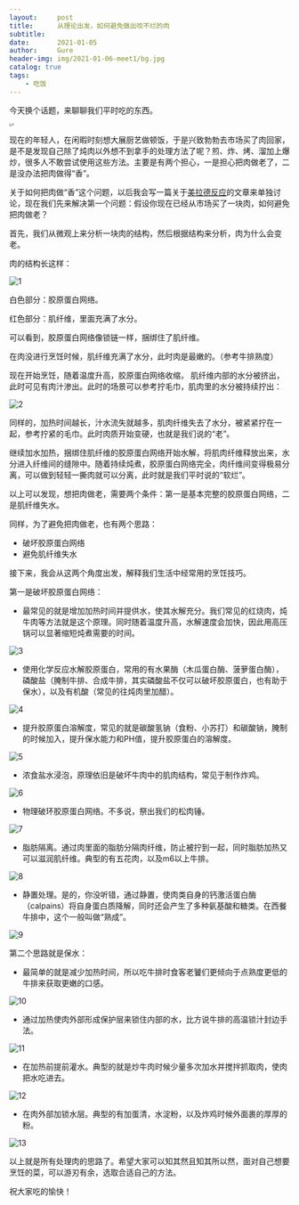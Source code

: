 ```yaml
---
layout:     post
title:      从理论出发，如何避免做出咬不烂的肉
subtitle:   
date:       2021-01-05
author:     Gure
header-img: img/2021-01-06-meet1/bg.jpg
catalog: true
tags:
    - 吃饭
---
```


今天换个话题，来聊聊我们平时吃的东西。

<img src="https://github.com/Gurepan/Gurepan.github.io/blob/master/img/2020-12-21/1.jpg?raw=true" alt="0" style="zoom:33%;" />

现在的年轻人，在闲暇时刻想大展厨艺做顿饭，于是兴致勃勃去市场买了肉回家，是不是发现自己除了炖肉以外想不到拿手的处理方法了呢？煎、炸、烤、溜加上爆炒，很多人不敢尝试使用这些方法。主要是有两个担心，一是担心把肉做老了，二是没办法把肉做得“香”。

关于如何把肉做“香”这个问题，以后我会写一篇关于[美拉德反应](https://zh.wikipedia.org/wiki/美拉德反应)的文章来单独讨论，现在我们先来解决第一个问题：假设你现在已经从市场买了一块肉，如何避免把肉做老？

首先，我们从微观上来分析一块肉的结构，然后根据结构来分析，肉为什么会变老。

肉的结构长这样：

![1](https://github.com/Gurepan/Gurepan.github.io/blob/master/img/2021-01-06-meet1/1.jpg?raw=true)

白色部分：胶原蛋白网络。

红色部分：肌纤维，里面充满了水分。

可以看到，胶原蛋白网络像锁链一样，捆绑住了肌纤维。

在肉没进行烹饪时候，肌纤维充满了水分，此时肉是最嫩的。（参考牛排熟度）

现在开始烹饪，随着温度升高，胶原蛋白网络收缩， 肌纤维内部的水分被挤出，此时可见有肉汁渗出。此时的场景可以参考拧毛巾，肌肉里的水分被持续拧出：

![2](https://github.com/Gurepan/Gurepan.github.io/blob/master/img/2021-01-06-meet1/2.jpg?raw=true)

同样的，加热时间越长，汁水流失就越多，肌肉纤维失去了水分，被紧紧拧在一起，参考拧紧的毛巾。此时肉质开始变硬，也就是我们说的“老”。

继续加水加热，捆绑住肌纤维的胶原蛋白网络开始水解，将肌肉纤维释放出来，水分进入纤维间的缝隙中。随着持续炖煮，胶原蛋白网络完全，肉纤维间变得极易分离，可以做到轻轻一撕肉就可以分离，此时就是我们平时说的“软烂”。

以上可以发现，想把肉做老，需要两个条件：第一是基本完整的胶原蛋白网络，二是肌纤维失水。

同样，为了避免把肉做老，也有两个思路：

- 破坏胶原蛋白网络
- 避免肌纤维失水

接下来，我会从这两个角度出发，解释我们生活中经常用的烹饪技巧。

第一是破坏胶原蛋白网络：

- 最常见的就是增加加热时间并提供水，使其水解充分。我们常见的红烧肉，炖牛肉等方法就是这个原理。同时随着温度升高，水解速度会加快，因此用高压锅可以显著缩短炖煮需要的时间。

![3](https://github.com/Gurepan/Gurepan.github.io/blob/master/img/2021-01-06-meet1/3.jpg?raw=true)

- 使用化学反应水解胶原蛋白，常用的有水果酶（木瓜蛋白酶、菠萝蛋白酶），磷酸盐（腌制牛排、合成牛排，其实磷酸盐不仅可以破坏胶原蛋白，也有助于保水），以及有机酸（常见的往炖肉里加醋）。

![4](https://github.com/Gurepan/Gurepan.github.io/blob/master/img/2021-01-06-meet1/4.jpg?raw=true)

- 提升胶原蛋白溶解度，常见的就是碳酸氢钠（食粉、小苏打）和碳酸钠，腌制的时候加入，提升保水能力和PH值，提升胶原蛋白的溶解度。

![5](https://github.com/Gurepan/Gurepan.github.io/blob/master/img/2021-01-06-meet1/5.jpg?raw=true)

- 浓食盐水浸泡，原理依旧是破坏牛肉中的肌肉结构，常见于制作炸鸡。

![6](https://github.com/Gurepan/Gurepan.github.io/blob/master/img/2021-01-06-meet1/6.jpg?raw=true)

- 物理破环胶原蛋白网络。不多说，祭出我们的松肉锤。

![7](https://github.com/Gurepan/Gurepan.github.io/blob/master/img/2021-01-06-meet1/7.jpg?raw=true)

- 脂肪隔离。通过肉里面的脂肪分隔肉纤维，防止被拧到一起，同时脂肪加热又可以滋润肌纤维。典型的有五花肉，以及m6以上牛排。

![8](https://github.com/Gurepan/Gurepan.github.io/blob/master/img/2021-01-06-meet1/8.jpg?raw=true)

- 静置处理。是的，你没听错，通过静置，使肉类自身的钙激活蛋白酶（calpains）将自身蛋白质降解，同时还会产生了多种氨基酸和糖类。在西餐牛排中，这个一般叫做“熟成”。

![9](https://github.com/Gurepan/Gurepan.github.io/blob/master/img/2021-01-06-meet1/9.jpg?raw=true)

第二个思路就是保水：

- 最简单的就是减少加热时间，所以吃牛排时食客老饕们更倾向于点熟度更低的牛排来获取更嫩的口感。

![10](https://github.com/Gurepan/Gurepan.github.io/blob/master/img/2021-01-06-meet1/10.jpg?raw=true)

- 通过加热使肉外部形成保护层来锁住内部的水，比方说牛排的高温锁汁封边手法。

![11](https://github.com/Gurepan/Gurepan.github.io/blob/master/img/2021-01-06-meet1/11.jpg?raw=true)

- 在加热前提前灌水。典型的就是炒牛肉时候少量多次加水并搅拌抓取肉，使肉把水吃进去。

![12](https://github.com/Gurepan/Gurepan.github.io/blob/master/img/2021-01-06-meet1/12.jpg?raw=true)

- 在肉外部加锁水层。典型的有加蛋清，水淀粉，以及炸鸡时候外面裹的厚厚的粉。

![13](https://github.com/Gurepan/Gurepan.github.io/blob/master/img/2021-01-06-meet1/13.jpg?raw=true)

以上就是所有处理肉的思路了。希望大家可以知其然且知其所以然，面对自己想要烹饪的菜，可以游刃有余，选取合适自己的方法。

祝大家吃的愉快！
